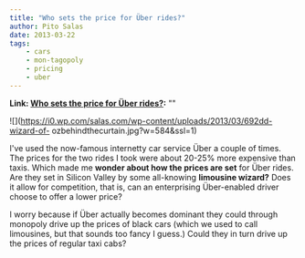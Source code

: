 ```yaml
---
title: "Who sets the price for Über rides?"
author: Pito Salas
date: 2013-03-22
tags:
    - cars
    - mon-tagopoly
    - pricing
    - uber
---
```


**Link: [Who sets the price for Über rides?](None):** ""

![](https://i0.wp.com/salas.com/wp-content/uploads/2013/03/692dd-wizard-of-
ozbehindthecurtain.jpg?w=584&ssl=1)

I've used the now-famous internetty car service Über a couple of times. The
prices for the two rides I took were about 20-25% more expensive than taxis.
Which made me **wonder about how the prices are set** for Über rides. Are they
set in Silicon Valley by some all-knowing **limousine wizard?** Does it allow
for competition, that is, can an enterprising Über-enabled driver choose to
offer a lower price?

I worry because if Über actually becomes dominant they could through monopoly
drive up the prices of black cars (which we used to call limousines, but that
sounds too fancy I guess.) Could they in turn drive up the prices of regular
taxi cabs?


